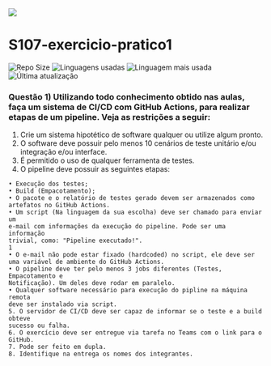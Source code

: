 <a href="https://github.com/chrislima">
<img src="https://img.shields.io/static/v1?label=Professor&message=Christopher Lima&color=blue&?style=social&logo=GitHub">
</a>

# S107-exercicio-pratico1

![Repo Size](https://img.shields.io/github/repo-size/joaodutra88/S107-exercicio-pratico1)
![Linguagens usadas](https://img.shields.io/github/languages/count/joaodutra88/S107-exercicio-pratico1)
![Linguagem mais usada](https://img.shields.io/github/languages/top/joaodutra88/S107-exercicio-pratico1)
![Última atualização](https://img.shields.io/github/last-commit/joaodutra88/S107-exercicio-pratico1)

### Questão 1) Utilizando todo conhecimento obtido nas aulas, faça um sistema de CI/CD com GitHub Actions, para realizar etapas de um pipeline. Veja as restrições a seguir:

1. Crie um sistema hipotético de software qualquer ou utilize algum pronto.
2. O software deve possuir pelo menos 10 cenários de teste unitário e/ou integração
e/ou interface.
3. É permitido o uso de qualquer ferramenta de testes.
4. O pipeline deve possuir as seguintes etapas:
```
• Execução dos testes;
• Build (Empacotamento);
• O pacote e o relatório de testes gerado devem ser armazenados como artefatos no GitHub Actions.
• Um script (Na linguagem da sua escolha) deve ser chamado para enviar um
e-mail com informações da execução do pipeline. Pode ser uma informação
trivial, como: "Pipeline executado!".
1
• O e-mail não pode estar fixado (hardcoded) no script, ele deve ser
uma variável de ambiente do GitHub Actions.
• O pipeline deve ter pelo menos 3 jobs diferentes (Testes, Empacotamento e
Notificação). Um deles deve rodar em paralelo.
• Qualquer software necessário para execução do pipline na máquina remota
deve ser instalado via script.
5. O servidor de CI/CD deve ser capaz de informar se o teste e a build obteve
sucesso ou falha.
6. O exercício deve ser entregue via tarefa no Teams com o link para o GitHub.
7. Pode ser feito em dupla.
8. Identifique na entrega os nomes dos integrantes.
```